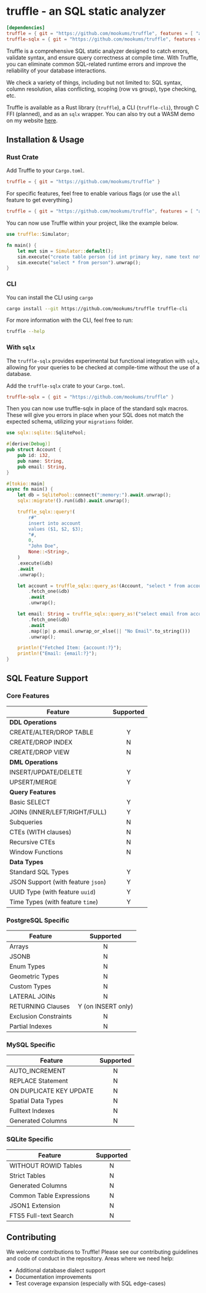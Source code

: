 # truffle - an SQL static analyzer

```toml
[dependencies]
truffle = { git = "https://github.com/mookums/truffle", features = [ "all" ] }
truffle-sqlx = { git = "https://github.com/mookums/truffle", features = [ "all" ] }
```

Truffle is a comprehensive SQL static analyzer designed to catch errors, validate syntax, and ensure query correctness at compile time. With Truffle, you can eliminate common SQL-related runtime errors and improve the reliability of your database interactions.

We check a variety of things, including but not limited to: SQL syntax, column resolution, alias conflicting, scoping (row vs group), type checking, etc.

Truffle is available as a Rust library (`truffle`), a CLI (`truffle-cli`), through C FFI (planned), and as an `sqlx` wrapper. You can also try out a WASM demo on my website [here](https://muki.gg/demo/truffle).

## Installation & Usage
### Rust Crate 
Add Truffle to your `Cargo.toml`.
```toml
truffle = { git = "https://github.com/mookums/truffle" }
```

For specific features, feel free to enable various flags (or use the `all` feature to get everything.)
```toml
truffle = { git = "https://github.com/mookums/truffle", features = [ "all" ] }
```

You can now use Truffle within your project, like the example below.
```rust
use truffle::Simulator;

fn main() {
    let mut sim = Simulator::default();
    sim.execute("create table person (id int primary key, name text not null)").unwrap();
    sim.execute("select * from person").unwrap();
}
```
### CLI
You can install the CLI using `cargo`
```bash
cargo install --git https://github.com/mookums/truffle truffle-cli
```

For more information with the CLI, feel free to run:
```bash
truffle --help
```

### With `sqlx`
The `truffle-sqlx` provides experimental but functional integration with `sqlx`, allowing for your queries to be checked at compile-time without the use of a database.

Add the `truffle-sqlx` crate to your `Cargo.toml`.
```toml
truffle-sqlx = { git = "https://github.com/mookums/truffle" }
```

Then you can now use truffle-sqlx in place of the standard sqlx macros. These will give you errors in place when your SQL does not match the expected schema, utilizing your `migrations` folder.
```rust
use sqlx::sqlite::SqlitePool;

#[derive(Debug)]
pub struct Account {
    pub id: i32,
    pub name: String,
    pub email: String,
}

#[tokio::main]
async fn main() {
    let db = SqlitePool::connect(":memory:").await.unwrap();
    sqlx::migrate!().run(&db).await.unwrap();

    truffle_sqlx::query!(
        r#"
        insert into account
        values ($1, $2, $3);
        "#,
        0,
        "John Doe",
        None::<String>,
    )
    .execute(&db)
    .await
    .unwrap();

    let account = truffle_sqlx::query_as!(Account, "select * from account where id = ?", 0)
        .fetch_one(&db)
        .await
        .unwrap();

    let email: String = truffle_sqlx::query_as!("select email from account where id = ?", 0)
        .fetch_one(&db)
        .await
        .map(|p| p.email.unwrap_or_else(|| "No Email".to_string()))
        .unwrap();

    println!("Fetched Item: {account:?}");
    println!("Email: {email:?}");
}
```

## SQL Feature Support
### Core Features

| Feature | Supported |
|---------|:---------:|
| **DDL Operations** |
| CREATE/ALTER/DROP TABLE | Y |
| CREATE/DROP INDEX | N |
| CREATE/DROP VIEW | N |
| **DML Operations** |
| INSERT/UPDATE/DELETE | Y |
| UPSERT/MERGE | Y |
| **Query Features** |
| Basic SELECT | Y |
| JOINs (INNER/LEFT/RIGHT/FULL) | Y |
| Subqueries | N |
| CTEs (WITH clauses) | N |
| Recursive CTEs | N |
| Window Functions | N |
| **Data Types** |
| Standard SQL Types | Y |
| JSON Support (with feature `json`) | Y |
| UUID Type (with feature `uuid`) | Y |
| Time Types (with feature `time`) | Y |

### PostgreSQL Specific

| Feature | Supported |
|---------|:---------:|
| Arrays | N |
| JSONB | N |
| Enum Types | N |
| Geometric Types | N |
| Custom Types | N |
| LATERAL JOINs | N |
| RETURNING Clauses | Y (on INSERT only) |
| Exclusion Constraints | N |
| Partial Indexes | N |

### MySQL Specific

| Feature | Supported |
|---------|:---------:|
| AUTO_INCREMENT | N |
| REPLACE Statement | N |
| ON DUPLICATE KEY UPDATE | N |
| Spatial Data Types | N |
| Fulltext Indexes | N |
| Generated Columns | N |

### SQLite Specific

| Feature | Supported |
|---------|:---------:|
| WITHOUT ROWID Tables | N |
| Strict Tables | N |
| Generated Columns | N |
| Common Table Expressions | N |
| JSON1 Extension | N |
| FTS5 Full-text Search | N |

## Contributing
We welcome contributions to Truffle! Please see our contributing guidelines and code of conduct in the repository.
Areas where we need help:

- Additional database dialect support
- Documentation improvements
- Test coverage expansion (especially with SQL edge-cases)
